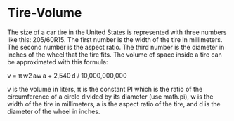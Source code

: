# Tire-Volume
The size of a car tire in the United States is represented with three numbers like this: 205/60R15. The first number is the width of the tire in millimeters. The second number is the aspect ratio. The third number is the diameter in inches of the wheel that the tire fits.
The volume of space inside a tire can be approximated with this formula:

v = π w2 aw a + 2,540 d / 10,000,000,000

v is the volume in liters,
π is the constant PI which is the ratio of the circumference of a circle divided by its diameter (use math.pi),
w is the width of the tire in millimeters,
a is the aspect ratio of the tire, and
d is the diameter of the wheel in inches.

